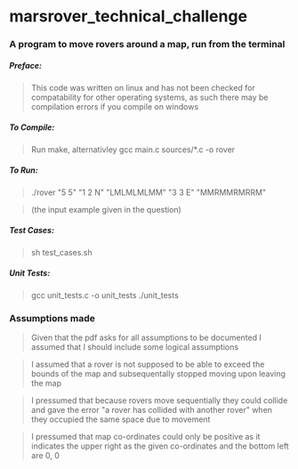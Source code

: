 # marsrover_technical_challenge

### A program to move rovers around a map, run from the terminal

##### Preface:
>This code was written on linux and has not been checked for compatability for other operating systems, as such there may be compilation errors if you compile on windows

##### To Compile:
>Run make, alternativley gcc main.c sources/*.c -o rover

##### To Run:
>./rover "5 5" "1 2 N" "LMLMLMLMM" "3 3 E" "MMRMMRMRRM" 

>(the input example given in the question)

##### Test Cases:
>sh test_cases.sh

##### Unit Tests:
>gcc unit_tests.c -o unit_tests
>./unit_tests

### Assumptions made

> Given that the pdf asks for all assumptions to be documented I assumed that I should include some logical assumptions

> I assumed that a rover is not supposed to be able to exceed the bounds of the map and subsequentally stopped moving upon leaving the map

>I pressumed that because rovers move sequentially they could collide and gave the error "a rover has collided with another rover" when they occupied the same space due to movement

>I pressumed that map co-ordinates could only be positive as it indicates the upper right as the given co-ordinates and the bottom left are 0, 0
